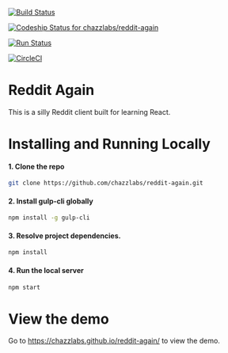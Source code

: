 [![Build Status](https://travis-ci.org/chazzlabs/reddit-again.svg?branch=master)](https://travis-ci.org/chazzlabs/reddit-again)

[ ![Codeship Status for chazzlabs/reddit-again](https://app.codeship.com/projects/d5117ff0-daa6-0134-9999-7aec9005d4ad/status?branch=master)](https://app.codeship.com/projects/203760)

[![Run Status](https://api.shippable.com/projects/58ad955d8ea4d4100046165b/badge?branch=master)](https://app.shippable.com/projects/58ad955d8ea4d4100046165b)

[![CircleCI](https://circleci.com/gh/chazzlabs/reddit-again.svg?style=svg)](https://circleci.com/gh/chazzlabs/reddit-again)

# Reddit Again

This is a silly Reddit client built for learning React.

# Installing and Running Locally

#### 1. Clone the repo
```sh
git clone https://github.com/chazzlabs/reddit-again.git
```

#### 2. Install gulp-cli globally
```sh
npm install -g gulp-cli
```

#### 3. Resolve project dependencies.
 ```sh
 npm install
 ```

#### 4. Run the local server
```sh
npm start
```

# View the demo

Go to https://chazzlabs.github.io/reddit-again/ to view the demo.
